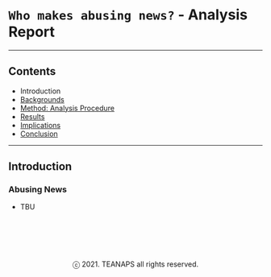 # `Who makes abusing news?` - Analysis Report

---
## Contents
- Introduction
- [Backgrounds](./report-backgrounds.md#backgrounds)
- [Method: Analysis Procedure](./report-method.md#method-analysis-procedure)
- [Results](./report-results.md#results)
- [Implications](./report-implications.md#implications)
- [Conclusion](./report-conclusion.md#conclusion)

---
## Introduction

### Abusing News
- TBU

<br><br>
---
<center>ⓒ 2021. TEANAPS all rights reserved.</center>
